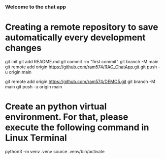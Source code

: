 ###  Welcome to the chat app

# Creating a remote repository to save automatically every development changes 
git init
git add README.md
git commit -m "first commit"
git branch -M main
git remote add origin https://github.com/ram574/RAG_ChatApp.git
git push -u origin main

git remote add origin https://github.com/ram574/DEMO5.git
git branch -M main
git push -u origin main

# Create an python virtual environment. For that, please execute the following command in Linux Terminal
python3 -m venv .venv
source .venv/bin/activate

